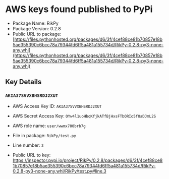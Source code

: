 # AWS keys found published to PyPi

* Package Name: RikPy
* Package Version: 0.2.8
* Public URL to package: [https://files.pythonhosted.org/packages/d6/3f/4cef88ce81b70857e18b5ae355390c6bcc78a79344fd6ff5a481a155734d/RikPy-0.2.8-py3-none-any.whl](https://files.pythonhosted.org/packages/d6/3f/4cef88ce81b70857e18b5ae355390c6bcc78a79344fd6ff5a481a155734d/RikPy-0.2.8-py3-none-any.whl)

## Key Details

### `AKIA37SVVXBHSRDJ2XUT`

* AWS Access Key ID: `AKIA37SVVXBHSRDJ2XUT`
* AWS Secret Access Key: `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` 
* AWS role name: `user/wwmx700brb7g`
* File in package: `RikPy/test.py`
* Line number: `3`

* Public URL to key: https://inspector.pypi.io/project/RikPy/0.2.8/packages/d6/3f/4cef88ce81b70857e18b5ae355390c6bcc78a79344fd6ff5a481a155734d/RikPy-0.2.8-py3-none-any.whl/RikPy/test.py#line.3


